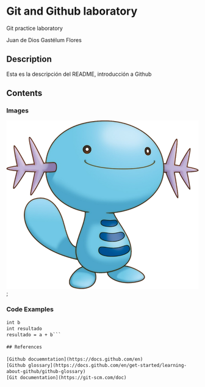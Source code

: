 # Git and Github laboratory

Git practice laboratory

Juan de Dios Gastélum Flores

## Description
Esta es la descripción del README, introducción a Github

## Contents

### Images

![Image of Wooper, the Pokemon](194-Wooper.webp);

### Code Examples

```int a
int b
int resultado
resultado = a + b```

## References

[Github docuemntation](https://docs.github.com/en)
[Github glossary](https://docs.github.com/en/get-started/learning-about-github/github-glossary)
[Git documentation](https://git-scm.com/doc)
